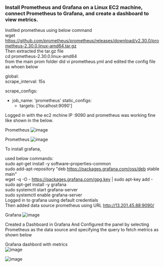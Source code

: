 ### Install Prometheus and Grafana on a Linux EC2 machine, connect Prometheus to Grafana, and create a dashboard to view metrics.

Instlled prometheus using below command  
wget https://github.com/prometheus/prometheus/releases/download/v2.30.0/prometheus-2.30.0.linux-amd64.tar.gz  
Then extracted the tar.gz file  
cd prometheus-2.30.0.linux-amd64  
from the main prom folder did vi prometheus.yml and edited the config file as whoen below  

global:  
  scrape_interval: 15s

scrape_configs:
  - job_name: 'prometheus'
    static_configs:
      - targets: ['localhost:9090']

Logged in with the ec2 mchine IP :9090 and prometheus was working fine like shown in the below.

Prometheus
![image](https://github.com/Surya-hu/promethues_grafana/assets/119995742/89c7fb4d-dae7-441e-8151-7428d9ae5ba3)


Prometheus
![image](https://github.com/Surya-hu/promethues_grafana/assets/119995742/e131b9a7-93b6-4a1e-9eb6-e441ff7a27a4)

To install grafana,

used below commands:  
sudo apt-get install -y software-properties-common  
sudo add-apt-repository "deb https://packages.grafana.com/oss/deb stable main"  
wget -q -O - https://packages.grafana.com/gpg.key | sudo apt-key add -  
sudo apt-get install -y grafana  
sudo systemctl start grafana-server  
sudo systemctl enable grafana-server  
Logged in to grafana using default credentials  
Then added data source prometheus using URL http://13.201.45.88:9090/

Grafana
![image](https://github.com/Surya-hu/promethues_grafana/assets/119995742/9c614924-c60c-45ee-88b8-730524d28060)

Created a Dashboard in Grafana
And Configured the panel by selecting Prometheus as the data source and specifying the query to fetch metrics as shown below    

Grafana dashbord with metrics  
![image](https://github.com/Surya-hu/promethues_grafana/assets/119995742/b760e1db-88ac-4476-8bd7-6dde12794dec)



![image](https://github.com/Surya-hu/promethues_grafana/assets/119995742/bb0c3c64-ef41-40b9-ac87-0fe7d194c59a)

